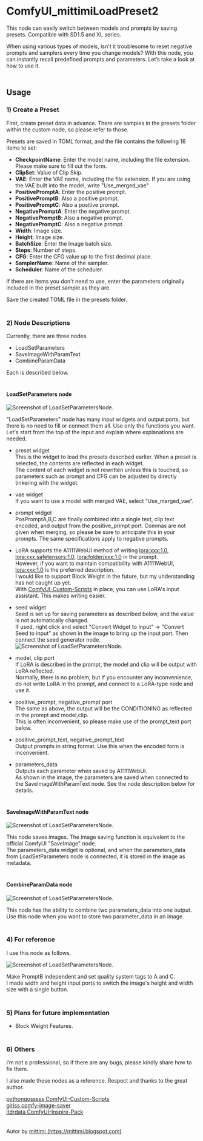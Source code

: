 # ComfyUI_mittimiLoadPreset2

This node can easily switch between models and prompts by saving presets. Compatible with SD1.5 and XL series.

When using various types of models, isn't it troublesome to reset negative prompts and samplers every time you change models? With this node, you can instantly recall predefined prompts and parameters. Let’s take a look at how to use it.  
　  

## Usage
### 1) Create a Preset
First, create preset data in advance. There are samples in the presets folder within the custom node, so please refer to those.

Presets are saved in TOML format, and the file contains the following 16 items to set:

- **CheckpointName**: Enter the model name, including the file extension. Please make sure to fill out the form.
- **ClipSet**: Value of Clip Skip.
- **VAE**: Enter the VAE name, including the file extension. If you are using the VAE built into the model, write "Use_merged_vae"
- **PositivePromptA**: Enter the positive prompt.
- **PositivePromptB**: Also a positive prompt.
- **PositivePromptC**: Also a positive prompt.
- **NegativePromptA**: Enter the negative prompt.
- **NegativePromptB**: Also a negative prompt.
- **NegativePromptC**: Also a negative prompt.
- **Width**: Image size.
- **Height**: Image size.
- **BatchSize**: Enter the Image batch size.
- **Steps**: Number of steps.
- **CFG**: Enter the CFG value up to the first decimal place.
- **SamplerName**: Name of the sampler.
- **Scheduler**: Name of the scheduler.

If there are items you don't need to use, enter the parameters originally included in the preset sample as they are.

Save the created TOML file in the presets folder.  
　  

### 2) Node Descriptions

Currently, there are three nodes.
- LoadSetParameters
- SaveImageWithParamText
- CombineParamData

Each is described below.  
　  

#### LoadSetParameters node  

![Screenshot of LoadSetParametersNode.](/assets/images/002.jpg)  

"LoadSetParameters" node has many input widgets and output ports, but there is no need to fill or connect them all. Use only the functions you want.  
Let's start from the top of the input and explain where explanations are needed.  

- preset widget  
This is the widget to load the presets described earlier. When a preset is selected, the contents are reflected in each widget.  
The content of each widget is not rewritten unless this is touched, so parameters such as prompt and CFG can be adjusted by directly tinkering with the widget.  

- vae widget  
If you want to use a model with merged VAE, select “Use_marged_vae”.  

- prompt widget  
PosPromptA,B,C are finally combined into a single text, clip text encoded, and output from the positive_primpt port.
Commas are not given when merging, so please be sure to anticipate this in your prompts.
The same specifications apply to negative prompts.
  
- LoRA supports the A1111WebUI method of writing <lora:xxx:1.0>, <lora:xxx.safetensors:1.0>, <lora:folder/xxx:1.0> in the prompt.  
However, if you want to maintain compatibility with A1111WebUI, <lora:xxx:1.0> is the preferred description.  
I would like to support Block Weight in the future, but my understanding has not caught up yet.  
With [ComfyUI-Custom-Scripts](https://github.com/pythongosssss/ComfyUI-Custom-Scripts) in place, you can use LoRA's input assistant. This makes writing easier.  

- seed widget  
Seed is set up for saving parameters as described below, and the value is not automatically changed.  
If used, right click and select "Convert Widget to Input" -> "Convert Seed to input" as shown in the image to bring up the input port. Then connect the seed generator node.  
![Screenshot of LoadSetParametersNode.](/assets/images/003.jpg)

- model, clip port  
If LoRA is described in the prompt, the model and clip will be output with LoRA reflected.  
Normally, there is no problem, but if you encounter any inconvenience, do not write LoRA in the prompt, and connect to a LoRA-type node and use it.  

- positive_prompt, negative_prompt port  
The same as above, the output will be the CONDITIONING as reflected in the prompt and model,clip.  
This is often inconvenient, so please make use of the prompt_text port below.  

- positive_prompt_text, negative_prompt_text  
Output prompts in string format. Use this when the encoded form is inconvenient.  

- parameters_data  
Outputs each parameter when saved by A1111WebUI.  
As shown in the image, the parameters are saved when connected to the SaveImageWithParamText node. See the node description below for details.  
　  

#### SaveImageWithParamText node  

![Screenshot of LoadSetParametersNode.](/assets/images/004.jpg)  

This node saves images. The image saving function is equivalent to the official ComfyUI "SaveImage" node.  
The parameters_data widget is optional, and when the parameters_data from LoadSetParameters node is connected, it is stored in the image as metadata.  
　  
#### CombineParamData node  

![Screenshot of LoadSetParametersNode.](/assets/images/005.jpg)  

This node has the ability to combine two parameters_data into one output.  
Use this node when you want to store two parameter_data in an image.  
　  

### 4) For reference  

I use this node as follows.  

![Screenshot of LoadSetParametersNode.](/assets/images/007.jpg)  

Make PromptB independent and set quality system tags to A and C.  
I made width and height input ports to switch the image's height and width size with a single button.  
　  

### 5) Plans for future implementation  
- Block Weight Features.  
　  

### 6) Others  
I’m not a professional, so if there are any bugs, please kindly share how to fix them.  

I also made these nodes as a reference. Respect and thanks to the great author.  

[pythongosssss ComfyUI-Custom-Scripts](https://github.com/pythongosssss/ComfyUI-Custom-Scripts)  
[giriss comfy-image-saver](https://github.com/giriss/comfy-image-saver)  
[ltdrdata ComfyUI-Inspire-Pack](https://github.com/ltdrdata/ComfyUI-Inspire-Pack/tree/main)  
　  

Autor by [mittimi (https://mittimi.blogspot.com)](https://mittimi.blogspot.com)

